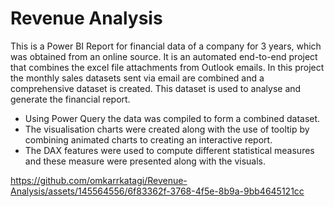 # Revenue Analysis
This is a Power BI Report for financial data of a company for 3 years, which was obtained from an online source. It is an automated end-to-end project that combines the excel file attachments from Outlook emails. In this project the monthly sales datasets sent via email are combined and a comprehensive dataset is created. This dataset is used to analyse and generate the financial report.

- Using Power Query the data was compiled to form a combined dataset.
- The visualisation charts were created along with the use of tooltip by combining animated charts to creating an interactive report.
- The DAX features were used to compute different statistical measures and these measure were presented along with the visuals.

https://github.com/omkarrkatagi/Revenue-Analysis/assets/145564556/6f83362f-3768-4f5e-8b9a-9bb4645121cc

